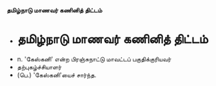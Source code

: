 **தமிழ்நாடு மாணவர் கணினித் திட்டம்**
- # தமிழ்நாடு மாணவர் கணினித் திட்டம்
- n. 'கேஸ்கனி' என்ற பிரஞ்சுநாட்டு மாவட்டப் பகுதிக்குரியவர்
- தற்புகழ்ச்சியாளர்
- (பெ.) 'கேஸ்கனி'யைச் சார்ந்த.

